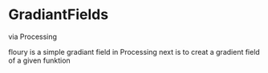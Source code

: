 # GradiantFields
via Processing

floury is a simple gradiant field in Processing
next is to creat a gradient field of a given funktion
